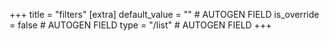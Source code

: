 +++
title = "filters"
[extra]
default_value = "" # AUTOGEN FIELD
is_override = false # AUTOGEN FIELD
type = "/list" # AUTOGEN FIELD
+++